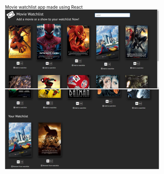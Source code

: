 Movie watchlist app made using React
![alt text](https://github.com/sahilrastogi25/react-movie-watchlist/blob/master/ss1.PNG)
![alt text](https://github.com/sahilrastogi25/react-movie-watchlist/blob/master/ss2.PNG)
